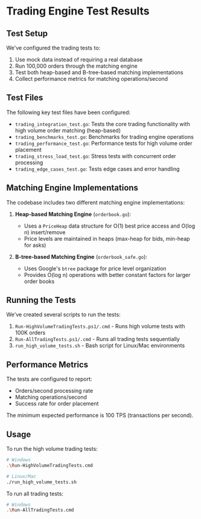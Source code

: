 # Trading Engine Test Results

## Test Setup

We've configured the trading tests to:

1. Use mock data instead of requiring a real database
2. Run 100,000 orders through the matching engine
3. Test both heap-based and B-tree-based matching implementations
4. Collect performance metrics for matching operations/second

## Test Files

The following key test files have been configured:

- `trading_integration_test.go`: Tests the core trading functionality with high volume order matching (heap-based)
- `trading_benchmarks_test.go`: Benchmarks for trading engine operations
- `trading_performance_test.go`: Performance tests for high volume order placement
- `trading_stress_load_test.go`: Stress tests with concurrent order processing
- `trading_edge_cases_test.go`: Tests edge cases and error handling

## Matching Engine Implementations

The codebase includes two different matching engine implementations:

1. **Heap-based Matching Engine** (`orderbook.go`):
   - Uses a `PriceHeap` data structure for O(1) best price access and O(log n) insert/remove
   - Price levels are maintained in heaps (max-heap for bids, min-heap for asks)

2. **B-tree-based Matching Engine** (`orderbook_safe.go`):
   - Uses Google's `btree` package for price level organization
   - Provides O(log n) operations with better constant factors for larger order books

## Running the Tests

We've created several scripts to run the tests:

1. `Run-HighVolumeTradingTests.ps1/.cmd` - Runs high volume tests with 100K orders
2. `Run-AllTradingTests.ps1/.cmd` - Runs all trading tests sequentially
3. `run_high_volume_tests.sh` - Bash script for Linux/Mac environments

## Performance Metrics

The tests are configured to report:

- Orders/second processing rate
- Matching operations/second
- Success rate for order placement

The minimum expected performance is 100 TPS (transactions per second).

## Usage

To run the high volume trading tests:

```bash
# Windows
.\Run-HighVolumeTradingTests.cmd

# Linux/Mac
./run_high_volume_tests.sh
```

To run all trading tests:

```bash
# Windows
.\Run-AllTradingTests.cmd
```

